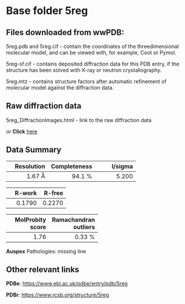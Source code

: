 # Base folder 5reg

## Files downloaded from wwPDB:

5reg.pdb and 5reg.cif - contain the coordinates of the threedimensional molecular model, and can be viewed with, for example, Coot or Pymol.

5reg-sf.cif - contains deposited diffraction data for this PDB entry, if the structure has been solved with X-ray or neutron crystallography.

5reg.mtz - contains structure factors after automatic refinement of molecular model against the diffraction data.

## Raw diffraction data

5reg_DiffractionImages.html - link to the raw diffraction data 

or **Click** [here](https://zenodo.org/record/3730646) 

## Data Summary
|   | Resolution | Completeness| I/sigma |
|---|-------------:|----------------:|--------------:|
|   |1.67 Å|94.1  %|<img width=50/>5.200|

|   | **R-work**| **R-free**   
|---|-------------:|----------------:|           
||  0.1790|  0.2270|

|   |**MolProbity<br>score**| **Ramachandran<br>outliers** 
|---|-------------:|----------------:|
||  1.76|  0.33 %|

**Auspex** Pathologies: missing line

 

## Other relevant links 
**PDBe**:  https://www.ebi.ac.uk/pdbe/entry/pdb/5reg
 
**PDBr**: https://www.rcsb.org/structure/5reg 

